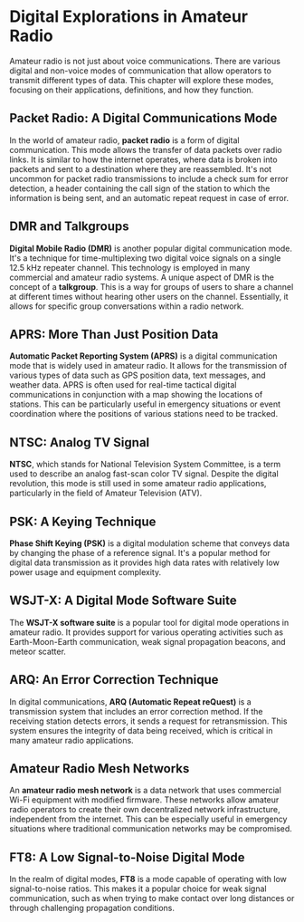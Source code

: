 # Digital Explorations in Amateur Radio

Amateur radio is not just about voice communications. There are various digital and non-voice modes of communication that allow operators to transmit different types of data. This chapter will explore these modes, focusing on their applications, definitions, and how they function.

## Packet Radio: A Digital Communications Mode

In the world of amateur radio, **packet radio** is a form of digital communication. This mode allows the transfer of data packets over radio links. It is similar to how the internet operates, where data is broken into packets and sent to a destination where they are reassembled. It's not uncommon for packet radio transmissions to include a check sum for error detection, a header containing the call sign of the station to which the information is being sent, and an automatic repeat request in case of error.

## DMR and Talkgroups

**Digital Mobile Radio (DMR)** is another popular digital communication mode. It's a technique for time-multiplexing two digital voice signals on a single 12.5 kHz repeater channel. This technology is employed in many commercial and amateur radio systems. A unique aspect of DMR is the concept of a **talkgroup**. This is a way for groups of users to share a channel at different times without hearing other users on the channel. Essentially, it allows for specific group conversations within a radio network.

## APRS: More Than Just Position Data

**Automatic Packet Reporting System (APRS)** is a digital communication mode that is widely used in amateur radio. It allows for the transmission of various types of data such as GPS position data, text messages, and weather data. APRS is often used for real-time tactical digital communications in conjunction with a map showing the locations of stations. This can be particularly useful in emergency situations or event coordination where the positions of various stations need to be tracked.

## NTSC: Analog TV Signal

**NTSC**, which stands for National Television System Committee, is a term used to describe an analog fast-scan color TV signal. Despite the digital revolution, this mode is still used in some amateur radio applications, particularly in the field of Amateur Television (ATV).

## PSK: A Keying Technique

**Phase Shift Keying (PSK)** is a digital modulation scheme that conveys data by changing the phase of a reference signal. It's a popular method for digital data transmission as it provides high data rates with relatively low power usage and equipment complexity.

## WSJT-X: A Digital Mode Software Suite

The **WSJT-X software suite** is a popular tool for digital mode operations in amateur radio. It provides support for various operating activities such as Earth-Moon-Earth communication, weak signal propagation beacons, and meteor scatter. 

## ARQ: An Error Correction Technique

In digital communications, **ARQ (Automatic Repeat reQuest)** is a transmission system that includes an error correction method. If the receiving station detects errors, it sends a request for retransmission. This system ensures the integrity of data being received, which is critical in many amateur radio applications.

## Amateur Radio Mesh Networks

An **amateur radio mesh network** is a data network that uses commercial Wi-Fi equipment with modified firmware. These networks allow amateur radio operators to create their own decentralized network infrastructure, independent from the internet. This can be especially useful in emergency situations where traditional communication networks may be compromised.

## FT8: A Low Signal-to-Noise Digital Mode

In the realm of digital modes, **FT8** is a mode capable of operating with low signal-to-noise ratios. This makes it a popular choice for weak signal communication, such as when trying to make contact over long distances or through challenging propagation conditions.
